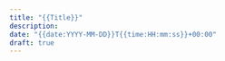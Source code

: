 ```yaml
---
title: "{{Title}}"
description: 
date: "{{date:YYYY-MM-DD}}T{{time:HH:mm:ss}}+00:00"
draft: true
---
```

